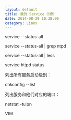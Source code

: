 ```yaml
---
layout: default
title: 我的 Service 示例
date: 2014-08-29 10:38:00
category: Linux
---
```


service --status-all

service --status-all | grep ntpd

service --status-all | less

service httpd status

列出所有服务启动级别：

chkconfig --list

列出服务和他们对应的端口：

netstat -tulpn

VIM
